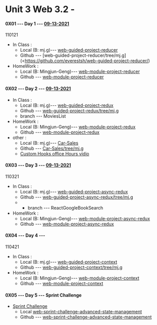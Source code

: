 # Unit 3 Web 3.2 - 




#### 0X01 --- Day 1 --- [09-13-2021](<#>) 

110121

* In Class :
    * Local (B: mj.g)--- [web-guided-project-reducer](<./Unit3/WEB3.2/D1_test/web-guided-project-reducer/>)
    * Github --- [web-guided-project-reducer/tree/mj.g](<https://github.com/everestsh/web-guided-project-reducer/)
* HomeWork :
	* Local (B: Mingjun-Geng)--- [web-module-project-reducer](<./Unit3/WEB3.2/D1_test/web-module-project-reducer/>)
	* Github --- [web-module-project-reducer](<https://github.com/everestsh/web-module-project-reducer>)


#### 0X02 --- Day 2 --- [09-13-2021](<#>) 

* In Class :
    * Local (B: mj.g)--- [web-guided-project-redux](<./Unit3/WEB3.2/D2_test/web-guided-project-redux/>)
    * Github --- [web-guided-project-redux/tree/mj.g](<https://github.com/sooof/web-guided-project-redux/tree/mj.g>)
    * branch <OnlineClass> --- MoviesList
* HomeWork :
    * Local (B: Mingjun-Geng)--- [web-module-project-redux](<./Unit3/WEB3.2/D2_test/web-module-project-redux/>)
    * Github --- [web-module-project-redux](<https://github.com/everestsh/web-module-project-redux>)
* other :    
	 * Local (B: mj.g)--- [Car-Sales](<./Unit3/WEB3.2/D2_test/Car-Sales/>)
    * Github --- [Car-Sales/tree/mj.g](<https://github.com/sooof/Car-Sales>)
    * [Custom Hooks office Hours vidio](<https://www.youtube.com/watch?v=shr7l58Weg0>)

#### 0X03 --- Day 3 --- [09-13-2021](<#>) 

110321

* In Class :
    * Local (B: mj.g)--- [web-guided-project-async-redux](<./Unit3/WEB3.2/D3_test/web-guided-project-async-redux/>)
    * Github --- [web-guided-project-async-redux/tree/mj.g](<https://github.com/sooof/web-guided-project-async-redux/tree/mj.g>)
    * *   branch --- ReactGoogleBookSearch
* HomeWork :
    * Local (B: Mingjun-Geng)--- [web-module-project-async-redux](<./Unit3/WEB3.2/D3_test/web-module-project-async-redux/>)
    * Github --- [web-module-project-async-redux](<https://github.com/everestsh/web-module-project-async-redux>)

#### 0X04 --- Day 4 --- 

110421

* In Class :
    * Local (B: mj.g)--- [web-guided-project-context](<./Unit3/WEB3.2/D4_test/web-guided-project-context/>)
    * Github --- [web-guided-project-context/tree/mj.g](<https://github.com/sooof/web-guided-project-context/tree/mj.g>)
* HomeWork :
    * Local (B: Mingjun-Geng)--- [web-module-project-context](<./Unit3/WEB3.2/D4_test/web-module-project-context/>)
    * Github --- [web-module-project-context](<https://github.com/sooof/web-module-project-context>)


#### 0X05 --- Day 5 ---  Sprint Challenge

*   [Sprint Challenge](<#>)
    *  Local   [web-sprint-challenge-advanced-state-management](../Unit3/WEB3.2/DSpint_work/web-sprint-challenge-advanced-state-management)
    *  Github --- [web-sprint-challenge-advanced-state-management](<https://github.com/sooof/web-sprint-challenge-advanced-state-management>)
